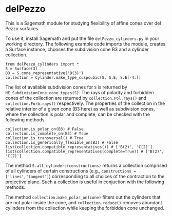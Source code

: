 # delPezzo

This is a Sagemath module for studying flexibility of affine cones over del Pezzo surfaces.

To use it, install Sagemath and put the file `delPezzo_cylinders.py` in your working directory. The following example code imports the module,
creates a Surface instance, chooses the subdivision cone B3 and a cylinder collection.
```
from delPezzo_cylinders import *
S = Surface(3)
B3 = S.cone_representative('B(3)')
collection = Cylinder.make_type_cuspcubic(S, S.E, S.E[-4:])
```

The list of available subdivision cones for `S` is returned by `NE_SubdivisionCone.cone_types(S)`.
The rays of polarity and forbidden cones of the collection are returned by `collection.Pol.rays()`
and `collection.Forb.rays()` respectively.
The properties of the collection in the relative interior of a given cone (B3 here) as well as subdivision cones, 
where the collection is polar and complete, can be checked with the following methods.
```
collection.is_polar_on(B3) # False
collection.is_complete_on(B3) # True
collection.is_transversal() # True
collection.is_generically_flexible_on(B3) # False
list(collection.compatible_representatives()) # ['B(2)', 'C(2)']
list(collection.compatible_representatives(complete=True)) # ['B(2)', 'C(2)']
```

The method `S.all_cylinders(constructions)` returns a collection comprised of
all cylinders of certain constructions (e.g., `constructions = ['lines','tangent']`)
corresponding to all choices of the contraction to the projective plane. Such a collection is useful in conjuction with the
following methods.

The method `collection.make_polar_on(cone)` filters out the cylinders that are
not polar inside the cone, and `collection.reduce()` removes abundant cylinders from
the collection while keeping the forbidden cone unchanged.

